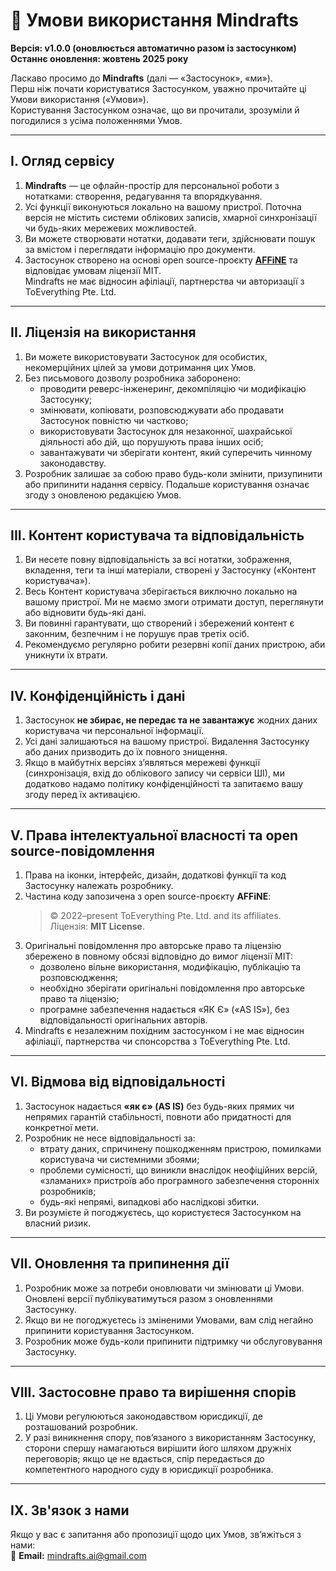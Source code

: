 # 📝 Умови використання Mindrafts

**Версія: v1.0.0 (оновлюється автоматично разом із застосунком)**  
**Останнє оновлення: жовтень 2025 року**

Ласкаво просимо до **Mindrafts** (далі — «Застосунок», «ми»).  
Перш ніж почати користуватися Застосунком, уважно прочитайте ці Умови використання («Умови»).  
Користування Застосунком означає, що ви прочитали, зрозуміли й погодилися з усіма положеннями Умов.

---

## I. Огляд сервісу

1. **Mindrafts** — це офлайн-простір для персональної роботи з нотатками: створення, редагування та впорядкування.
2. Усі функції виконуються локально на вашому пристрої. Поточна версія не містить системи облікових записів, хмарної синхронізації чи будь-яких мережевих можливостей.
3. Ви можете створювати нотатки, додавати теги, здійснювати пошук за вмістом і переглядати інформацію про документи.
4. Застосунок створено на основі open source-проєкту [**AFFiNE**](https://github.com/toeverything/AFFiNE) та відповідає умовам ліцензії MIT.  
   Mindrafts не має відносин афіліації, партнерства чи авторизації з ToEverything Pte. Ltd.

---

## II. Ліцензія на використання

1. Ви можете використовувати Застосунок для особистих, некомерційних цілей за умови дотримання цих Умов.
2. Без письмового дозволу розробника заборонено:
   - проводити реверс-інженеринг, декомпіляцію чи модифікацію Застосунку;
   - змінювати, копіювати, розповсюджувати або продавати Застосунок повністю чи частково;
   - використовувати Застосунок для незаконної, шахрайської діяльності або дій, що порушують права інших осіб;
   - завантажувати чи зберігати контент, який суперечить чинному законодавству.
3. Розробник залишає за собою право будь-коли змінити, призупинити або припинити надання сервісу. Подальше користування означає згоду з оновленою редакцією Умов.

---

## III. Контент користувача та відповідальність

1. Ви несете повну відповідальність за всі нотатки, зображення, вкладення, теги та інші матеріали, створені у Застосунку («Контент користувача»).
2. Весь Контент користувача зберігається виключно локально на вашому пристрої. Ми не маємо змоги отримати доступ, переглянути або відновити будь-які дані.
3. Ви повинні гарантувати, що створений і збережений контент є законним, безпечним і не порушує прав третіх осіб.
4. Рекомендуємо регулярно робити резервні копії даних пристрою, аби уникнути їх втрати.

---

## IV. Конфіденційність і дані

1. Застосунок **не збирає, не передає та не завантажує** жодних даних користувача чи персональної інформації.
2. Усі дані залишаються на вашому пристрої. Видалення Застосунку або даних призводить до їх повного знищення.
3. Якщо в майбутніх версіях з’являться мережеві функції (синхронізація, вхід до облікового запису чи сервіси ШІ), ми додатково надамо політику конфіденційності та запитаємо вашу згоду перед їх активацією.

---

## V. Права інтелектуальної власності та open source-повідомлення

1. Права на іконки, інтерфейс, дизайн, додаткові функції та код Застосунку належать розробнику.
2. Частина коду запозичена з open source-проєкту **AFFiNE**:
   > © 2022–present ToEverything Pte. Ltd. and its affiliates.  
   > Ліцензія: **MIT License**.
3. Оригінальні повідомлення про авторське право та ліцензію збережено в повному обсязі відповідно до вимог ліцензії MIT:
   - дозволено вільне використання, модифікацію, публікацію та розповсюдження;
   - необхідно зберігати оригінальні повідомлення про авторське право та ліцензію;
   - програмне забезпечення надається «ЯК Є» («AS IS»), без відповідальності оригінальних авторів.
4. Mindrafts є незалежним похідним застосунком і не має відносин афіліації, партнерства чи спонсорства з ToEverything Pte. Ltd.

---

## VI. Відмова від відповідальності

1. Застосунок надається **«як є» (AS IS)** без будь-яких прямих чи непрямих гарантій стабільності, повноти або придатності для конкретної мети.
2. Розробник не несе відповідальності за:
   - втрату даних, спричинену пошкодженням пристрою, помилками користувача чи системними збоями;
   - проблеми сумісності, що виникли внаслідок неофіційних версій, «зламаних» пристроїв або програмного забезпечення сторонніх розробників;
   - будь-які непрямі, випадкові або наслідкові збитки.
3. Ви розумієте й погоджуєтесь, що користуєтеся Застосунком на власний ризик.

---

## VII. Оновлення та припинення дії

1. Розробник може за потреби оновлювати чи змінювати ці Умови. Оновлені версії публікуватимуться разом з оновленнями Застосунку.
2. Якщо ви не погоджуєтесь із зміненими Умовами, вам слід негайно припинити користування Застосунком.
3. Розробник може будь-коли припинити підтримку чи обслуговування Застосунку.

---

## VIII. Застосовне право та вирішення спорів

1. Ці Умови регулюються законодавством юрисдикції, де розташований розробник.
2. У разі виникнення спору, пов’язаного з використанням Застосунку, сторони спершу намагаються вирішити його шляхом дружніх переговорів; якщо це не вдається, спір передається до компетентного народного суду в юрисдикції розробника.

---

## IX. Зв'язок з нами

Якщо у вас є запитання або пропозиції щодо цих Умов, зв’яжіться з нами:  
📧 **Email:** mindrafts.ai@gmail.com

